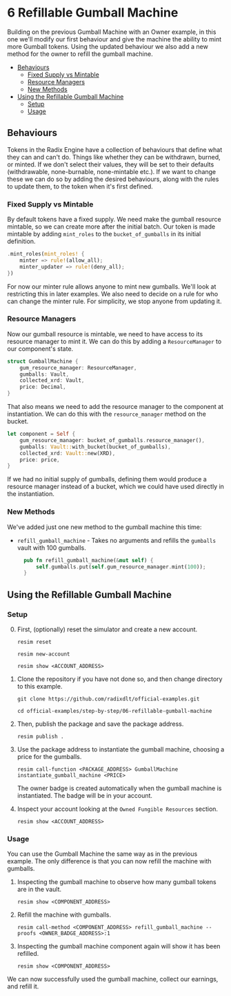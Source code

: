 # 6 Refillable Gumball Machine

Building on the previous Gumball Machine with an Owner example, in this one
we'll modify our first behaviour and give the machine the ability to mint more
Gumball tokens. Using the updated behaviour we also add a new method for the
owner to refill the gumball machine.

- [Behaviours](#behaviours)
  - [Fixed Supply vs Mintable](#fixed-supply-vs-mintable)
  - [Resource Managers](#resource-managers)
  - [New Methods](#new-methods)
- [Using the Refillable Gumball Machine](#using-the-refillable-gumball-machine)
  - [Setup](#setup)
  - [Usage](#usage)

## Behaviours

Tokens in the Radix Engine have a collection of behaviours that define what they
can and can't do. Things like whether they can be withdrawn, burned, or minted.
If we don't select their values, they will be set to their defaults
(withdrawable, none-burnable, none-mintable etc.). If we want to change these we
can do so by adding the desired behaviours, along with the rules to update them,
to the token when it's first defined.

### Fixed Supply vs Mintable

By default tokens have a fixed supply. We need make the gumball resource
mintable, so we can create more after the initial batch. Our token is made
mintable by adding `mint_roles` to the `bucket_of_gumballs` in its initial
definition.

```rust
.mint_roles(mint_roles! {
    minter => rule!(allow_all);
    minter_updater => rule!(deny_all);
})
```

For now our minter rule allows anyone to mint new gumballs. We'll look at
restricting this in later examples. We also need to decide on a rule for who can
change the minter rule. For simplicity, we stop anyone from updating it.

### Resource Managers

Now our gumball resource is mintable, we need to have access to its resource
manager to mint it. We can do this by adding a `ResourceManager` to our
component's state.

```rust
struct GumballMachine {
    gum_resource_manager: ResourceManager,
    gumballs: Vault,
    collected_xrd: Vault,
    price: Decimal,
}
```

That also means we need to add the resource manager to the component at
instantiation. We can do this with the `resource_manager` method on the bucket.

```rust
let component = Self {
    gum_resource_manager: bucket_of_gumballs.resource_manager(),
    gumballs: Vault::with_bucket(bucket_of_gumballs),
    collected_xrd: Vault::new(XRD),
    price: price,
}
```

If we had no initial supply of gumballs, defining them would produce a resource
manager instead of a bucket, which we could have used directly in the
instantiation.

### New Methods

We've added just one new method to the gumball machine this time:

- `refill_gumball_machine` - Takes no arguments and refills the `gumballs` vault
  with 100 gumballs.

  ```rust
    pub fn refill_gumball_machine(&mut self) {
        self.gumballs.put(self.gum_resource_manager.mint(100));
    }
  ```

## Using the Refillable Gumball Machine

### Setup

0.  First, (optionally) reset the simulator and create a new account.

    ```
    resim reset

    resim new-account

    resim show <ACCOUNT_ADDRESS>
    ```

1.  Clone the repository if you have not done so, and then change directory to
    this example.

    ```
    git clone https://github.com/radixdlt/official-examples.git

    cd official-examples/step-by-step/06-refillable-gumball-machine
    ```

2.  Then, publish the package and save the package address.

    ```
    resim publish .
    ```

3.  Use the package address to instantiate the gumball machine, choosing a price
    for the gumballs.

    ```
    resim call-function <PACKAGE_ADDRESS> GumballMachine instantiate_gumball_machine <PRICE>
    ```

    The owner badge is created automatically when the gumball machine is
    instantiated. The badge will be in your account.

4.  Inspect your account looking at the `Owned Fungible Resources` section.

    ```
    resim show <ACCOUNT_ADDRESS>
    ```

### Usage

You can use the Gumball Machine the same way as in the previous example. The
only difference is that you can now refill the machine with gumballs.

1.  Inspecting the gumball machine to observe how many gumball tokens are in the
    vault.

    ```
    resim show <COMPONENT_ADDRESS>
    ```

2.  Refill the machine with gumballs.

    ```
    resim call-method <COMPONENT_ADDRESS> refill_gumball_machine --proofs <OWNER_BADGE_ADDRESS>:1
    ```

3.  Inspecting the gumball machine component again will show it has been
    refilled.

    ```
    resim show <COMPONENT_ADDRESS>
    ```

We can now successfully used the gumball machine, collect our earnings, and
refill it.
